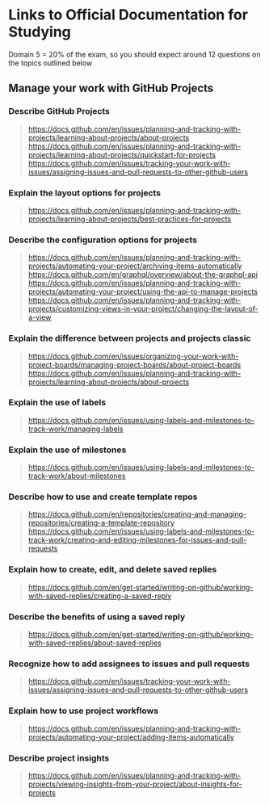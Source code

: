 # Links to Official Documentation for Studying
Domain 5 = 20% of the exam, so you should expect around 12 questions on the topics outlined below

## Manage your work with GitHub Projects

### Describe GitHub Projects
> https://docs.github.com/en/issues/planning-and-tracking-with-projects/learning-about-projects/about-projects
> https://docs.github.com/en/issues/planning-and-tracking-with-projects/learning-about-projects/quickstart-for-projects
> https://docs.github.com/en/issues/tracking-your-work-with-issues/assigning-issues-and-pull-requests-to-other-github-users

### Explain the layout options for projects
> https://docs.github.com/en/issues/planning-and-tracking-with-projects/learning-about-projects/best-practices-for-projects

### Describe the configuration options for projects
> https://docs.github.com/en/issues/planning-and-tracking-with-projects/automating-your-project/archiving-items-automatically
> https://docs.github.com/en/graphql/overview/about-the-graphql-api
> https://docs.github.com/en/issues/planning-and-tracking-with-projects/automating-your-project/using-the-api-to-manage-projects
> https://docs.github.com/en/issues/planning-and-tracking-with-projects/customizing-views-in-your-project/changing-the-layout-of-a-view

### Explain the difference between projects and projects classic
> https://docs.github.com/en/issues/organizing-your-work-with-project-boards/managing-project-boards/about-project-boards
> https://docs.github.com/en/issues/planning-and-tracking-with-projects/learning-about-projects/about-projects

### Explain the use of labels
> https://docs.github.com/en/issues/using-labels-and-milestones-to-track-work/managing-labels

### Explain the use of milestones
> https://docs.github.com/en/issues/using-labels-and-milestones-to-track-work/about-milestones

### Describe how to use and create template repos
> https://docs.github.com/en/repositories/creating-and-managing-repositories/creating-a-template-repository
> https://docs.github.com/en/issues/using-labels-and-milestones-to-track-work/creating-and-editing-milestones-for-issues-and-pull-requests

### Explain how to create, edit, and delete saved replies
> https://docs.github.com/en/get-started/writing-on-github/working-with-saved-replies/creating-a-saved-reply

### Describe the benefits of using a saved reply
> https://docs.github.com/en/get-started/writing-on-github/working-with-saved-replies/about-saved-replies

### Recognize how to add assignees to issues and pull requests
> https://docs.github.com/en/issues/tracking-your-work-with-issues/assigning-issues-and-pull-requests-to-other-github-users

### Explain how to use project workflows
> https://docs.github.com/en/issues/planning-and-tracking-with-projects/automating-your-project/adding-items-automatically

### Describe project insights
> https://docs.github.com/en/issues/planning-and-tracking-with-projects/viewing-insights-from-your-project/about-insights-for-projects
